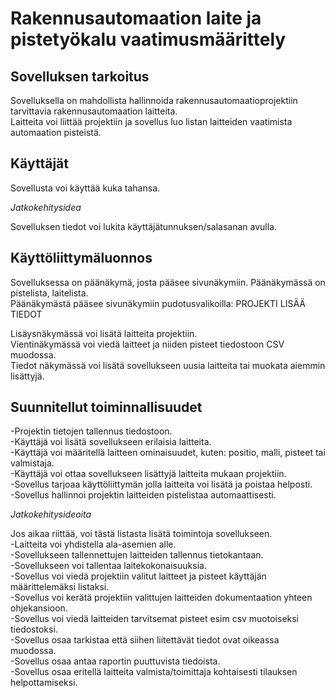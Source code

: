 # Rakennusautomaation laite ja pistetyökalu vaatimusmäärittely  
  
## Sovelluksen tarkoitus  
Sovelluksella on mahdollista hallinnoida rakennusautomaatioprojektiin tarvittavia rakennusautomaation laitteita.  
Laitteita voi liittää projektiin ja sovellus luo listan laitteiden vaatimista automaation pisteistä.  
  
## Käyttäjät  
Sovellusta voi käyttää kuka tahansa.  
  
*Jatkokehitysidea*  
  
Sovelluksen tiedot voi lukita käyttäjätunnuksen/salasanan avulla.  
  
## Käyttöliittymäluonnos
Sovelluksessa on päänäkymä, josta pääsee sivunäkymiin. Päänäkymässä on pistelista, laitelista.  
Päänäkymästä pääsee sivunäkymiin pudotusvalikoilla: PROJEKTI LISÄÄ TIEDOT  
  
Lisäysnäkymässä voi lisätä laitteita projektiin.  
Vientinäkymässä voi viedä laitteet ja niiden pisteet tiedostoon CSV muodossa.  
Tiedot näkymässä voi lisätä sovellukseen uusia laitteita tai muokata aiemmin lisättyjä.  
  
## Suunnitellut toiminnallisuudet  
-Projektin tietojen tallennus tiedostoon.  
-Käyttäjä voi lisätä sovellukseen erilaisia laitteita.  
-Käyttäjä voi määritellä laitteen ominaisuudet, kuten: positio, malli, pisteet tai valmistaja.  
-Käyttäjä voi ottaa sovellukseen lisättyjä laitteita mukaan projektiin.  
-Sovellus tarjoaa käyttöliittymän jolla laitteita voi lisätä ja poistaa helposti.  
-Sovellus hallinnoi projektin laitteiden pistelistaa automaattisesti.  
  
*Jatkokehitysideoita*  
  
Jos aikaa riittää, voi tästä listasta lisätä toimintoja sovellukseen.  
-Laitteita voi yhdistella ala-asemien alle.  
-Sovellukseen tallennettujen laitteiden tallennus tietokantaan.  
-Sovellukseen voi tallentaa laitekokonaisuuksia.  
-Sovellus voi viedä projektiin valitut laitteet ja pisteet käyttäjän määrittelemäksi listaksi.  
-Sovellus voi kerätä projektiin valittujen laitteiden dokumentaation yhteen ohjekansioon.  
-Sovellus voi viedä laitteiden tarvitsemat pisteet esim csv muotoiseksi tiedostoksi.  
-Sovellus osaa tarkistaa että siihen liitettävät tiedot ovat oikeassa muodossa.  
-Sovellus osaa antaa raportin puuttuvista tiedoista.  
-Sovellus osaa eritellä laitteita valmista/toimittaja kohtaisesti tilauksen helpottamiseksi.  
